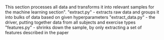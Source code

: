 This section processes all data and transforms it into relevant samples for the machine learning section".
"extract.py" - extracts raw data and groups it into bulks of data based on given hyperparameters
"extract_data.py" - the driver, putting together data from all subjects and exercise types
"features.py" - shrinks down the sample, by only extracting a set of features described in the paper
